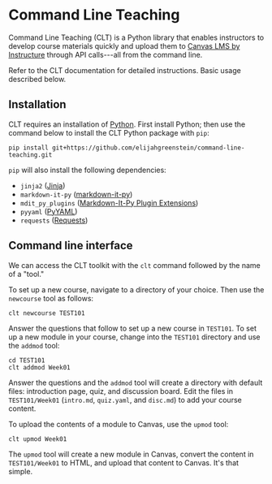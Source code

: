 # Command Line Teaching

Command Line Teaching (CLT) is a Python library that enables instructors to develop course materials quickly and upload them to [Canvas LMS by Instructure](https://www.instructure.com/canvas) through API calls---all from the command line.

Refer to the CLT documentation for detailed instructions. Basic usage described below.

## Installation

CLT requires an installation of [Python](https://www.python.org). First install Python; then use the command below to install the CLT Python package with `pip`:

```
pip install git+https://github.com/elijahgreenstein/command-line-teaching.git
```

`pip` will also install the following dependencies:

- `jinja2` ([Jinja](https://jinja.palletsprojects.com/en/stable/))
- `markdown-it-py` ([markdown-it-py](https://markdown-it-py.readthedocs.io/en/latest/using.html))
- `mdit_py_plugins` ([Markdown-It-Py Plugin Extensions](https://mdit-py-plugins.readthedocs.io/en/latest/))
- `pyyaml` ([PyYAML](https://pyyaml.org))
- `requests` ([Requests](https://docs.python-requests.org/en/latest/index.html))

## Command line interface

We can access the CLT toolkit with the `clt` command followed by the name of a "tool."

To set up a new course, navigate to a directory of your choice. Then use the `newcourse` tool as follows:

```
clt newcourse TEST101
```

Answer the questions that follow to set up a new course in `TEST101`. To set up a new module in your course, change into the `TEST101` directory and use the `addmod` tool:

```
cd TEST101
clt addmod Week01
```

Answer the questions and the `addmod` tool will create a directory with default files: introduction page, quiz, and discussion board. Edit the files in `TEST101/Week01` (`intro.md`, `quiz.yaml`, and `disc.md`) to add your course content.

To upload the contents of a module to Canvas, use the `upmod` tool:

```
clt upmod Week01
```

The `upmod` tool will create a new module in Canvas, convert the content in `TEST101/Week01` to HTML, and upload that content to Canvas. It's that simple.


